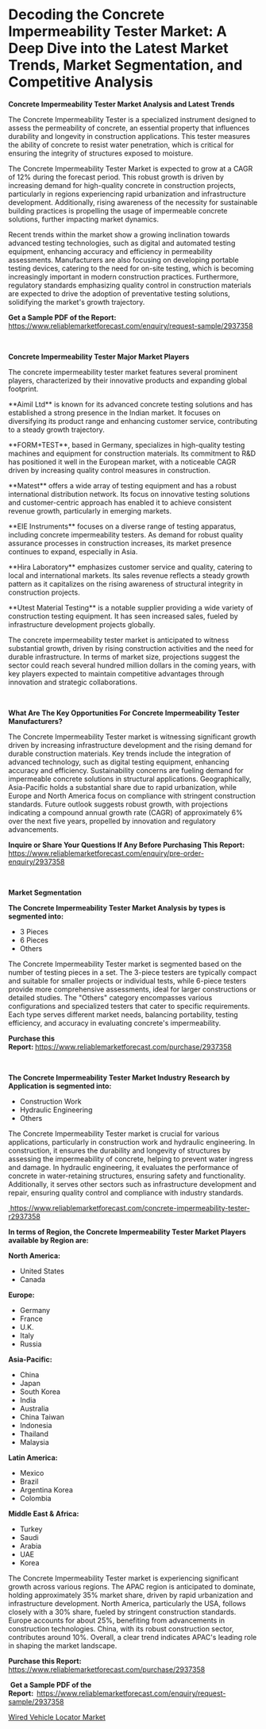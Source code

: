 <p><h1>Decoding the Concrete Impermeability Tester Market: A Deep Dive into the Latest Market Trends, Market Segmentation, and Competitive Analysis</h1></p><p><strong>Concrete Impermeability Tester Market Analysis and Latest Trends</strong></p>
<p><p>The Concrete Impermeability Tester is a specialized instrument designed to assess the permeability of concrete, an essential property that influences durability and longevity in construction applications. This tester measures the ability of concrete to resist water penetration, which is critical for ensuring the integrity of structures exposed to moisture.</p><p>The Concrete Impermeability Tester Market is expected to grow at a CAGR of 12% during the forecast period. This robust growth is driven by increasing demand for high-quality concrete in construction projects, particularly in regions experiencing rapid urbanization and infrastructure development. Additionally, rising awareness of the necessity for sustainable building practices is propelling the usage of impermeable concrete solutions, further impacting market dynamics.</p><p>Recent trends within the market show a growing inclination towards advanced testing technologies, such as digital and automated testing equipment, enhancing accuracy and efficiency in permeability assessments. Manufacturers are also focusing on developing portable testing devices, catering to the need for on-site testing, which is becoming increasingly important in modern construction practices. Furthermore, regulatory standards emphasizing quality control in construction materials are expected to drive the adoption of preventative testing solutions, solidifying the market's growth trajectory.</p></p>
<p><strong>Get a Sample PDF of the Report:&nbsp;</strong> <a href="https://www.reliablemarketforecast.com/enquiry/request-sample/2937358?utm_campaign=3282&utm_medium=2&utm_source=Github&utm_content=ia&utm_term=14032025&utm_id=concrete-impermeability-tester">https://www.reliablemarketforecast.com/enquiry/request-sample/2937358</a></p>
<p>&nbsp;</p>
<p><strong>Concrete Impermeability Tester Major Market Players</strong></p>
<p><p>The concrete impermeability tester market features several prominent players, characterized by their innovative products and expanding global footprint. </p><p>**Aimil Ltd** is known for its advanced concrete testing solutions and has established a strong presence in the Indian market. It focuses on diversifying its product range and enhancing customer service, contributing to a steady growth trajectory.</p><p>**FORM+TEST**, based in Germany, specializes in high-quality testing machines and equipment for construction materials. Its commitment to R&D has positioned it well in the European market, with a noticeable CAGR driven by increasing quality control measures in construction.</p><p>**Matest** offers a wide array of testing equipment and has a robust international distribution network. Its focus on innovative testing solutions and customer-centric approach has enabled it to achieve consistent revenue growth, particularly in emerging markets.</p><p>**EIE Instruments** focuses on a diverse range of testing apparatus, including concrete impermeability testers. As demand for robust quality assurance processes in construction increases, its market presence continues to expand, especially in Asia.</p><p>**Hira Laboratory** emphasizes customer service and quality, catering to local and international markets. Its sales revenue reflects a steady growth pattern as it capitalizes on the rising awareness of structural integrity in construction projects.</p><p>**Utest Material Testing** is a notable supplier providing a wide variety of construction testing equipment. It has seen increased sales, fueled by infrastructure development projects globally.</p><p>The concrete impermeability tester market is anticipated to witness substantial growth, driven by rising construction activities and the need for durable infrastructure. In terms of market size, projections suggest the sector could reach several hundred million dollars in the coming years, with key players expected to maintain competitive advantages through innovation and strategic collaborations.</p></p>
<p>&nbsp;</p>
<p><strong>What Are The Key Opportunities For Concrete Impermeability Tester Manufacturers?</strong></p>
<p><p>The Concrete Impermeability Tester market is witnessing significant growth driven by increasing infrastructure development and the rising demand for durable construction materials. Key trends include the integration of advanced technology, such as digital testing equipment, enhancing accuracy and efficiency. Sustainability concerns are fueling demand for impermeable concrete solutions in structural applications. Geographically, Asia-Pacific holds a substantial share due to rapid urbanization, while Europe and North America focus on compliance with stringent construction standards. Future outlook suggests robust growth, with projections indicating a compound annual growth rate (CAGR) of approximately 6% over the next five years, propelled by innovation and regulatory advancements.</p></p>
<p><strong>Inquire or Share Your Questions If Any Before Purchasing This Report:</strong> <a href="https://www.reliablemarketforecast.com/enquiry/pre-order-enquiry/2937358?utm_campaign=3282&utm_medium=2&utm_source=Github&utm_content=ia&utm_term=14032025&utm_id=concrete-impermeability-tester">https://www.reliablemarketforecast.com/enquiry/pre-order-enquiry/2937358</a></p>
<p>&nbsp;</p>
<p><strong>Market Segmentation</strong></p>
<p><strong>The Concrete Impermeability Tester Market Analysis by types is segmented into:</strong></p>
<p><ul><li>3 Pieces</li><li>6 Pieces</li><li>Others</li></ul></p>
<p><p>The Concrete Impermeability Tester market is segmented based on the number of testing pieces in a set. The 3-piece testers are typically compact and suitable for smaller projects or individual tests, while 6-piece testers provide more comprehensive assessments, ideal for larger constructions or detailed studies. The "Others" category encompasses various configurations and specialized testers that cater to specific requirements. Each type serves different market needs, balancing portability, testing efficiency, and accuracy in evaluating concrete's impermeability.</p></p>
<p><strong>Purchase this Report:&nbsp;</strong><a href="https://www.reliablemarketforecast.com/purchase/2937358?utm_campaign=3282&utm_medium=2&utm_source=Github&utm_content=ia&utm_term=14032025&utm_id=concrete-impermeability-tester">https://www.reliablemarketforecast.com/purchase/2937358</a></p>
<p>&nbsp;</p>
<p><strong>The Concrete Impermeability Tester Market Industry Research by Application is segmented into:</strong></p>
<p><ul><li>Construction Work</li><li>Hydraulic Engineering</li><li>Others</li></ul></p>
<p><p>The Concrete Impermeability Tester market is crucial for various applications, particularly in construction work and hydraulic engineering. In construction, it ensures the durability and longevity of structures by assessing the impermeability of concrete, helping to prevent water ingress and damage. In hydraulic engineering, it evaluates the performance of concrete in water-retaining structures, ensuring safety and functionality. Additionally, it serves other sectors such as infrastructure development and repair, ensuring quality control and compliance with industry standards.</p></p>
<p><a href="https://www.reliablemarketforecast.com/concrete-impermeability-tester-r2937358?utm_campaign=3282&utm_medium=2&utm_source=Github&utm_content=ia&utm_term=14032025&utm_id=concrete-impermeability-tester">&nbsp;https://www.reliablemarketforecast.com/concrete-impermeability-tester-r2937358</a></p>
<p><strong>In terms of Region, the Concrete Impermeability Tester Market Players available by Region are:</strong></p>
<p>
    <p> <strong> North America: </strong>
        <ul>
            <li>United States</li>
            <li>Canada</li>
        </ul>
        </p> 
    <p> <strong> Europe: </strong>
        <ul>
            <li>Germany</li>
            <li>France</li>
            <li>U.K.</li>
            <li>Italy</li>
            <li>Russia</li>
        </ul>
        </p> 
    <p> <strong> Asia-Pacific: </strong>
        <ul>
            <li>China</li>
            <li>Japan</li>
            <li>South Korea</li>
            <li>India</li>
            <li>Australia</li>
            <li>China Taiwan</li>
            <li>Indonesia</li>
            <li>Thailand</li>
            <li>Malaysia</li>
        </ul>
        </p> 
    <p> <strong> Latin America: </strong>
        <ul>
            <li>Mexico</li>
            <li>Brazil</li>
            <li>Argentina Korea</li>
            <li>Colombia</li>
        </ul>
        </p> 
    <p> <strong> Middle East & Africa: </strong>
        <ul>
            <li>Turkey</li>
            <li>Saudi</li>
            <li>Arabia</li>
            <li>UAE</li>
            <li>Korea</li>
        </ul>
    </p>
    </p>
<p><p>The Concrete Impermeability Tester market is experiencing significant growth across various regions. The APAC region is anticipated to dominate, holding approximately 35% market share, driven by rapid urbanization and infrastructure development. North America, particularly the USA, follows closely with a 30% share, fueled by stringent construction standards. Europe accounts for about 25%, benefiting from advancements in construction technologies. China, with its robust construction sector, contributes around 10%. Overall, a clear trend indicates APAC's leading role in shaping the market landscape.</p></p>
<p><strong>Purchase this Report: </strong><a href="https://www.reliablemarketforecast.com/purchase/2937358?utm_campaign=3282&utm_medium=2&utm_source=Github&utm_content=ia&utm_term=14032025&utm_id=concrete-impermeability-tester">https://www.reliablemarketforecast.com/purchase/2937358</a></p>
<p>&nbsp;<strong>Get a Sample PDF of the Report:&nbsp;&nbsp;</strong><a href="https://www.reliablemarketforecast.com/enquiry/request-sample/2937358?utm_campaign=3282&utm_medium=2&utm_source=Github&utm_content=ia&utm_term=14032025&utm_id=concrete-impermeability-tester">https://www.reliablemarketforecast.com/enquiry/request-sample/2937358</a></p>
<p><strong></strong></p>
<p><p><a href="https://github.com/hunanuzmez/Market-Research-Report-List-1/blob/main/wired-vehicle-locator-market.md?utm_campaign=3282&utm_medium=2&utm_source=Github&utm_content=ia&utm_term=14032025&utm_id=concrete-impermeability-tester">Wired Vehicle Locator Market</a></p></p>